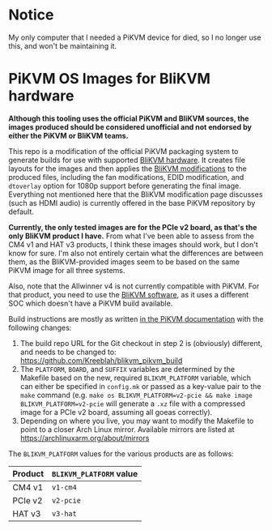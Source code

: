 # Notice

My only computer that I needed a PiKVM device for died, so I no longer use this, and won't be maintaining it.

# PiKVM OS Images for BliKVM hardware

**Although this tooling uses the official PiKVM and BliKVM sources, the images produced should be considered unofficial and not endorsed by either the PiKVM or BliKVM teams.**

This repo is a modification of the official PiKVM packaging system to generate builds for use with supported [BliKVM hardware](https://www.blicube.com).  It creates file layouts for the images and then applies the [BliKVM modifications](https://wiki.blicube.com/blikvm/en/modify_pikvm_image/) to the produced files, including the fan modifications, EDID modification, and `dtoverlay` option for 1080p support before generating the final image.  Everything not mentioned here that the BliKVM modification page discusses (such as HDMI audio) is currently offered in the base PiKVM repository by default.

**Currently, the only tested images are for the PCIe v2 board, as that's the only BliKVM product I have.**  From what I've been able to assess from the CM4 v1 and HAT v3 products, I think these images should work, but I don't know for sure.  I'm also not entirely certain what the differences are between them, as the BliKVM-provided images seem to be based on the same PiKVM image for all three systems.

Also, note that the Allwinner v4 is not currently compatible with PiKVM.  For that product, you need to use the [BliKVM software](https://github.com/ThomasVon2021/blikvm), as it uses a different SOC which doesn't have a PiKVM build available.

Build instructions are mostly as written [in the PiKVM documentation](https://docs.pikvm.org/building_os/) with the following changes:

1. The build repo URL for the Git checkout in step 2 is (obviously) different, and needs to be changed to: https://github.com/Kreeblah/blikvm_pikvm_build
2. The `PLATFORM`, `BOARD`, and `SUFFIX` variables are determined by the Makefile based on the new, required `BLIKVM_PLATFORM` variable, which can either be specified in `config.mk` or passed as a key-value pair to the `make` command (e.g. `make os BLIKVM_PLATFORM=v2-pcie && make image BLIKVM_PLATFORM=v2-pcie` will generate a `.xz` file with a compressed image for a PCIe v2 board, assuming all goeas correctly).
3. Depending on where you live, you may want to modify the Makefile to point to a closer Arch Linux mirror.  Available mirrors are listed at https://archlinuxarm.org/about/mirrors

The `BLIKVM_PLATFORM` values for the various products are as follows:

| Product | `BLIKVM_PLATFORM` value |
| ------- | ----------------------- |
| CM4 v1  | `v1-cm4`                |
| PCIe v2 | `v2-pcie`               |
| HAT v3  | `v3-hat`                |
